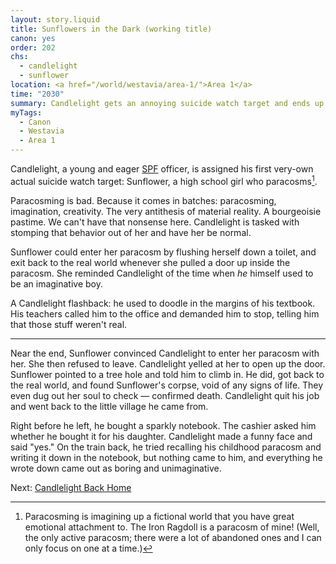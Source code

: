 ```yaml
---
layout: story.liquid
title: Sunflowers in the Dark (working title)
canon: yes
order: 202
chs:
  - candlelight
  - sunflower
location: <a href="/world/westavia/area-1/">Area 1</a>
time: "2030"
summary: Candlelight gets an annoying suicide watch target and ends up quitting his job.
myTags:
  - Canon
  - Westavia
  - Area 1
---
```


Candlelight, a young and eager [SPF](/world/westavia/spf/) officer, is assigned his first very-own actual suicide watch target: Sunflower, a high school girl who paracosms[^1].

Paracosming is bad. Because it comes in batches: paracosming, imagination, creativity. The very antithesis of material reality. A bourgeoisie pastime. We can't have that nonsense here. Candlelight is tasked with stomping that behavior out of her and have her be normal.

Sunflower could enter her paracosm by flushing herself down a toilet, and exit back to the real world whenever she pulled a door up inside the paracosm. She reminded Candlelight of the time when *he* himself used to be an imaginative boy.

A Candlelight flashback: he used to doodle in the margins of his textbook. His teachers called him to the office and demanded him to stop, telling him that those stuff weren't real.

---

Near the end, Sunflower convinced Candlelight to enter her paracosm with her. She then refused to leave. Candlelight yelled at her to open up the door. Sunflower pointed to a tree hole and told him to climb in. He did, got back to the real world, and found Sunflower's corpse, void of any signs of life. They even dug out her soul to check — confirmed death. Candlelight quit his job and went back to the little village he came from.

Right before he left, he bought a sparkly notebook. The cashier asked him whether he bought it for his daughter. Candlelight made a funny face and said "yes." On the train back, he tried recalling his childhood paracosm and writing it down in the notebook, but nothing came to him, and everything he wrote down came out as boring and unimaginative.

Next: [Candlelight Back Home](/stories/candlelight-back-home)

[^1]: Paracosming is imagining up a fictional world that you have great emotional attachment to. The Iron Ragdoll is a paracosm of mine! (Well, the only active paracosm; there were a lot of abandoned ones and I can only focus on one at a time.)
